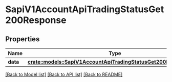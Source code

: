 # SapiV1AccountApiTradingStatusGet200Response

## Properties

Name | Type | Description | Notes
------------ | ------------- | ------------- | -------------
**data** | [**crate::models::SapiV1AccountApiTradingStatusGet200ResponseData**](_sapi_v1_account_apiTradingStatus_get_200_response_data.md) |  | 

[[Back to Model list]](../README.md#documentation-for-models) [[Back to API list]](../README.md#documentation-for-api-endpoints) [[Back to README]](../README.md)


